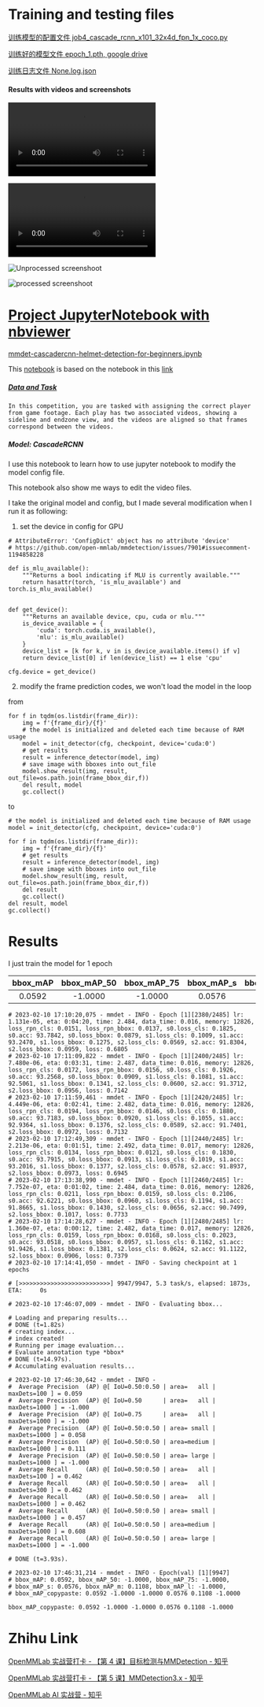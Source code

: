 # Training and testing files

[训练模型的配置文件 job4_cascade_rcnn_x101_32x4d_fpn_1x_coco.py ](https://github.com/chg0901/openmmlab-hong/blob/main/2.Enhanced/job4_cascade_rcnn_x101_32x4d_fpn_1x_coco.py)

[训练好的模型文件 epoch_1.pth, google drive](https://drive.google.com/file/d/1TdJb04quMPYwJvItAin4ETKroWBXaGku/view?usp=share_link)

[训练日志文件 None.log.json](https://github.com/chg0901/openmmlab-hong/blob/main/2.Enhanced/None.log.json)


#### Results with videos and screenshots
![Unprocessed video ](https://github.com/chg0901/openmmlab-hong/blob/main/2.Enhanced/57906_000718_Endzone.mp4)

![processed video](https://github.com/chg0901/openmmlab-hong/blob/main/2.Enhanced/57906_000718_Endzone_fps60.mp4)

![Unprocessed screenshoot](https://github.com/chg0901/openmmlab-hong/blob/main/2.Enhanced/%E6%88%AA%E5%9B%BE%202023-02-11%2005-06-48.png)

![processed screenshoot](https://github.com/chg0901/openmmlab-hong/blob/main/2.Enhanced/%E6%88%AA%E5%9B%BE%202023-02-11%2005-07-37.png)


# [Project JupyterNotebook with nbviewer](https://nbviewer.org/github/chg0901/openmmlab-hong/blob/main/2.Enhanced/mmdet-cascadercnn-helmet-detection-for-beginners.ipynb)
[mmdet-cascadercnn-helmet-detection-for-beginners.ipynb](https://github.com/chg0901/openmmlab-hong/blob/main/2.Enhanced/mmdet-cascadercnn-helmet-detection-for-beginners.ipynb)

This [notebook](https://www.kaggle.com/code/chg0901/mmdet-cascadercnn-helmet-detection-for-beginners/edit) is based on the notebook in this [link](https://www.kaggle.com/code/eneszvo/mmdet-cascadercnn-helmet-detection-for-beginners/notebook)

##### [Data and Task](https://www.kaggle.com/competitions/nfl-health-and-safety-helmet-assignment%20%20%20)
`In this competition, you are tasked with assigning the correct player from game footage. Each play has two associated videos, showing a sideline and endzone view, and the videos are aligned so that frames correspond between the videos. `
##### Model: CascadeRCNN

I use this notebook to learn how to use jupyter notebook to modify the model config file.

This notebook also show me ways to edit the video files.

I take the original model and config, but I made several modification when I run it as following:

1.  set the device in config for GPU
```
# AttributeError: 'ConfigDict' object has no attribute 'device'
# https://github.com/open-mmlab/mmdetection/issues/7901#issuecomment-1194858228

def is_mlu_available():
    """Returns a bool indicating if MLU is currently available."""
    return hasattr(torch, 'is_mlu_available') and torch.is_mlu_available()


def get_device():
    """Returns an available device, cpu, cuda or mlu."""
    is_device_available = {
        'cuda': torch.cuda.is_available(),
        'mlu': is_mlu_available()
    }
    device_list = [k for k, v in is_device_available.items() if v]
    return device_list[0] if len(device_list) == 1 else 'cpu'

cfg.device = get_device()

```
2. modify the frame prediction codes, we won't load the model in the loop

from 
```
for f in tqdm(os.listdir(frame_dir)):
    img = f'{frame_dir}/{f}'
    # the model is initialized and deleted each time because of RAM usage
    model = init_detector(cfg, checkpoint, device='cuda:0')
    # get results
    result = inference_detector(model, img)
    # save image with bboxes into out_file
    model.show_result(img, result, out_file=os.path.join(frame_bbox_dir,f))
    del result, model
    gc.collect()
```
to
```
# the model is initialized and deleted each time because of RAM usage
model = init_detector(cfg, checkpoint, device='cuda:0')

for f in tqdm(os.listdir(frame_dir)):
    img = f'{frame_dir}/{f}'
    # get results
    result = inference_detector(model, img)
    # save image with bboxes into out_file
    model.show_result(img, result, out_file=os.path.join(frame_bbox_dir,f))
    del result
    gc.collect()
del result, model
gc.collect()
```


# Results
I just train the model for 1 epoch

|   bbox_mAP  | bbox_mAP_50 | bbox_mAP_75 |  bbox_mAP_s |  bbox_mAP_m |  bbox_mAP_l |
| :---------: | :---------: | :---------: | :---------: | :---------: | :---------: |
|    0.0592   |   -1.0000   |   -1.0000   |    0.0576   |    0.1108   |   -1.0000   |


    
```
# 2023-02-10 17:10:20,075 - mmdet - INFO - Epoch [1][2380/2485]	lr: 1.131e-05, eta: 0:04:20, time: 2.484, data_time: 0.016, memory: 12826, loss_rpn_cls: 0.0151, loss_rpn_bbox: 0.0137, s0.loss_cls: 0.1825, s0.acc: 93.7842, s0.loss_bbox: 0.0879, s1.loss_cls: 0.1009, s1.acc: 93.2470, s1.loss_bbox: 0.1275, s2.loss_cls: 0.0569, s2.acc: 91.8304, s2.loss_bbox: 0.0959, loss: 0.6805
# 2023-02-10 17:11:09,822 - mmdet - INFO - Epoch [1][2400/2485]	lr: 7.480e-06, eta: 0:03:31, time: 2.487, data_time: 0.016, memory: 12826, loss_rpn_cls: 0.0172, loss_rpn_bbox: 0.0156, s0.loss_cls: 0.1926, s0.acc: 93.2568, s0.loss_bbox: 0.0909, s1.loss_cls: 0.1081, s1.acc: 92.5061, s1.loss_bbox: 0.1341, s2.loss_cls: 0.0600, s2.acc: 91.3712, s2.loss_bbox: 0.0956, loss: 0.7142
# 2023-02-10 17:11:59,461 - mmdet - INFO - Epoch [1][2420/2485]	lr: 4.449e-06, eta: 0:02:41, time: 2.482, data_time: 0.016, memory: 12826, loss_rpn_cls: 0.0194, loss_rpn_bbox: 0.0146, s0.loss_cls: 0.1880, s0.acc: 93.7183, s0.loss_bbox: 0.0920, s1.loss_cls: 0.1055, s1.acc: 92.9364, s1.loss_bbox: 0.1376, s2.loss_cls: 0.0589, s2.acc: 91.7401, s2.loss_bbox: 0.0972, loss: 0.7132
# 2023-02-10 17:12:49,309 - mmdet - INFO - Epoch [1][2440/2485]	lr: 2.213e-06, eta: 0:01:51, time: 2.492, data_time: 0.017, memory: 12826, loss_rpn_cls: 0.0134, loss_rpn_bbox: 0.0121, s0.loss_cls: 0.1830, s0.acc: 93.7915, s0.loss_bbox: 0.0913, s1.loss_cls: 0.1019, s1.acc: 93.2016, s1.loss_bbox: 0.1377, s2.loss_cls: 0.0578, s2.acc: 91.8937, s2.loss_bbox: 0.0973, loss: 0.6945
# 2023-02-10 17:13:38,990 - mmdet - INFO - Epoch [1][2460/2485]	lr: 7.752e-07, eta: 0:01:02, time: 2.484, data_time: 0.016, memory: 12826, loss_rpn_cls: 0.0211, loss_rpn_bbox: 0.0159, s0.loss_cls: 0.2106, s0.acc: 92.6221, s0.loss_bbox: 0.0960, s1.loss_cls: 0.1194, s1.acc: 91.8665, s1.loss_bbox: 0.1430, s2.loss_cls: 0.0656, s2.acc: 90.7499, s2.loss_bbox: 0.1017, loss: 0.7733
# 2023-02-10 17:14:28,627 - mmdet - INFO - Epoch [1][2480/2485]	lr: 1.360e-07, eta: 0:00:12, time: 2.482, data_time: 0.017, memory: 12826, loss_rpn_cls: 0.0159, loss_rpn_bbox: 0.0168, s0.loss_cls: 0.2023, s0.acc: 93.0518, s0.loss_bbox: 0.0957, s1.loss_cls: 0.1162, s1.acc: 91.9426, s1.loss_bbox: 0.1381, s2.loss_cls: 0.0624, s2.acc: 91.1122, s2.loss_bbox: 0.0906, loss: 0.7379
# 2023-02-10 17:14:41,050 - mmdet - INFO - Saving checkpoint at 1 epochs

# [>>>>>>>>>>>>>>>>>>>>>>>>>>] 9947/9947, 5.3 task/s, elapsed: 1873s, ETA:     0s

# 2023-02-10 17:46:07,009 - mmdet - INFO - Evaluating bbox...

# Loading and preparing results...
# DONE (t=1.82s)
# creating index...
# index created!
# Running per image evaluation...
# Evaluate annotation type *bbox*
# DONE (t=14.97s).
# Accumulating evaluation results...

# 2023-02-10 17:46:30,642 - mmdet - INFO - 
#  Average Precision  (AP) @[ IoU=0.50:0.50 | area=   all | maxDets=100 ] = 0.059
#  Average Precision  (AP) @[ IoU=0.50      | area=   all | maxDets=1000 ] = -1.000
#  Average Precision  (AP) @[ IoU=0.75      | area=   all | maxDets=1000 ] = -1.000
#  Average Precision  (AP) @[ IoU=0.50:0.50 | area= small | maxDets=1000 ] = 0.058
#  Average Precision  (AP) @[ IoU=0.50:0.50 | area=medium | maxDets=1000 ] = 0.111
#  Average Precision  (AP) @[ IoU=0.50:0.50 | area= large | maxDets=1000 ] = -1.000
#  Average Recall     (AR) @[ IoU=0.50:0.50 | area=   all | maxDets=100 ] = 0.462
#  Average Recall     (AR) @[ IoU=0.50:0.50 | area=   all | maxDets=300 ] = 0.462
#  Average Recall     (AR) @[ IoU=0.50:0.50 | area=   all | maxDets=1000 ] = 0.462
#  Average Recall     (AR) @[ IoU=0.50:0.50 | area= small | maxDets=1000 ] = 0.457
#  Average Recall     (AR) @[ IoU=0.50:0.50 | area=medium | maxDets=1000 ] = 0.608
#  Average Recall     (AR) @[ IoU=0.50:0.50 | area= large | maxDets=1000 ] = -1.000

# DONE (t=3.93s).

# 2023-02-10 17:46:31,214 - mmdet - INFO - Epoch(val) [1][9947]	
# bbox_mAP: 0.0592, bbox_mAP_50: -1.0000, bbox_mAP_75: -1.0000, 
# bbox_mAP_s: 0.0576, bbox_mAP_m: 0.1108, bbox_mAP_l: -1.0000, 
# bbox_mAP_copypaste: 0.0592 -1.0000 -1.0000 0.0576 0.1108 -1.0000

bbox_mAP_copypaste: 0.0592 -1.0000 -1.0000 0.0576 0.1108 -1.0000
```


# Zhihu Link


[OpenMMLab 实战营打卡 - 【第 4 课】目标检测与MMDetection - 知乎](https://zhuanlan.zhihu.com/p/603989451)

[OpenMMLab 实战营打卡 - 【第 5 课】MMDetection3.x - 知乎](https://zhuanlan.zhihu.com/p/604488260?)


[OpenMMLab AI 实战营 - 知乎](https://www.zhihu.com/column/c_1605019904180232192)


